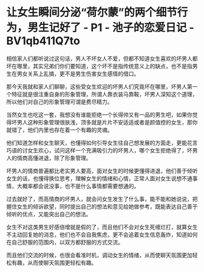 # 让女生瞬间分泌“荷尔蒙”的两个细节行为，男生记好了 - P1 - 池子的恋爱日记 - BV1qb411Q7to

相信家人们都听说过这句话，男人不坏女人不爱，但都不知道女生喜欢的坏男人都坏在哪里，其实兄弟们你们要知道，这个坏不是指传统意义上的缺点，也不是指男生在男女关系上乱搞，更不是男生伤害女生感情的借口。

那今天我就和家人们聊聊，这些受女生欢迎的坏男人们究竟坏在哪里，坏男人第一个特征就是很注重自身的形象管理，所谓人靠衣装马靠鞍，坏男人深知这个道理，所以他们对自己的形象管理可谓是费尽精力。

当然女生也吃这一套，我想没有谁能拒绝一个长得帅又有一品的男生吧，如果你觉得坏男人这种形象管理很肤浅，顶多就是片片不安适适或者是颜值控的女生，那你就错了，他们内里也存在着一个有趣的灵魂。

他们知道怎样和女生聊天，也懂得如何引导女生往自己想发展的方面走，更能花言巧语的讨女生欢心，试问这样一个充满吸引力的坏男人，哪个女生拒绝得了，坏男人的情商高懂进退，除了形象管理。

坏男人的情商普遍都比老实男人要高，面对女生的时候更懂得进退，他们善于倾听女生的话，也懂得换位思考，理解女生的情绪和心情，正常人面对女生说想不通事情，大概率都会说没事，也不是什么事情都需要想通的。

过去就好了，而高情商的坏男人，就会问女生发生了什么事，能不能和她说说，把握住女生的倾诉欲望，同时提出自己的想法和意见给她做参考，既能表达自己善于倾听的优点，又能突出自己的想法。

女生不对这类男生好感倍增就是假的了，而且他们不会对女生死缠烂打，就算女生不主动回复她的消息，他们也不会自我焦虑，更不会追着女生信息轰炸，知道如何在自己舒服的范围内，以双方都舒服的方式交流。

而且他们交流的时候，也很会看准时机，调动女生的情绪，从而使聊天氛围更加轻松有趣，从而使聊天氛围更轻松有趣。